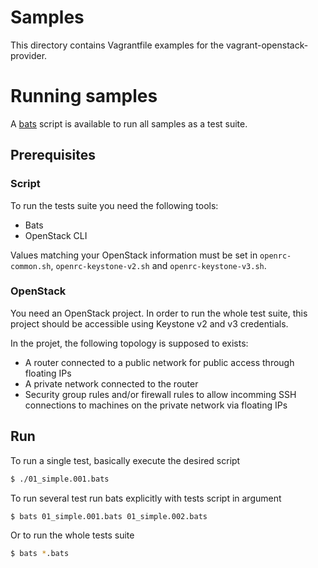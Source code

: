 # Samples

This directory contains Vagrantfile examples for the vagrant-openstack-provider.

# Running samples

A [bats](https://github.com/sstephenson/bats) script is available to run all samples as a test
suite.

## Prerequisites

### Script

To run the tests suite you need the following tools:

* Bats
* OpenStack CLI

Values matching your OpenStack information must be set in `openrc-common.sh`, `openrc-keystone-v2.sh` and `openrc-keystone-v3.sh`.

### OpenStack

You need an OpenStack project. In order to run the whole test suite, this project should be accessible using Keystone v2 and v3 credentials.

In the projet, the following topology is supposed to exists:

* A router connected to a public network for public access through floating IPs
* A private network connected to the router
* Security group rules and/or firewall rules to allow incomming SSH connections to machines on the private network via floating IPs

## Run

To run a single test, basically execute the desired script

```bash
$ ./01_simple.001.bats
```

To run several test run bats explicitly with tests script in argument

```bash
$ bats 01_simple.001.bats 01_simple.002.bats
```

Or to run the whole tests suite

```bash
$ bats *.bats
```
